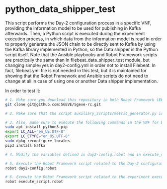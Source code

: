 # python_data_shipper_test

This script performs the Day-2 configuration process in a specific VNF, providing the information model to be used for publishing in Kafka afterwards. Then, a Python script is executed during the experiment execution process, in which data from the information model is read in order to properly generate the JSON chain to be directly sent to Kafka by using the Kafka library implemented in Python, so the Data shipper is the Python script itself. Note that the Ansible playbooks and Robot Framework scripts are practically the same than in filebeat_data_shipper_test module, but changing simple=yes in day2-config.yml in order not to install Filebeat. In fact, filebeat.yml file is not needed in this test, but it is maintained for showing that the Robot Framework and Ansible scripts do not need to change at all in case of using one or another Data shipper implementation.

In order to test it:

```sh
# 1. Make sure you download this repository in both Robot Framework (EEM) and Runtime Configurator servers.
git clone git@github.com:5GEVE/5geve-rc.git

# 2. Make sure that the script auxiliary_scripts/metric_generator.py is placed in the VNF. In a real case, it would be code developed by any of the actors involved in the 5G EVE workflow.

# 3. Also, make sure to execute the following commands in the VNF for being able to execute the Python script.
sudo apt install python3-pip
export LC_ALL="en_US.UTF-8"
export LC_CTYPE="en_US.UTF-8"
sudo dpkg-reconfigure locales
pip3 install kafka

# 4. Modify the variables defined in day2-config.robot and in execute_script.robot to fit in your scenario.

# 5. Execute the Robot Framework script related to the Day-2 configuration.
robot day2-config.robot

# 6. Execute the Robot Framework script related to the experiment execution.
robot execute_script.robot
